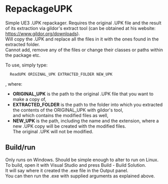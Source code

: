 # RepackageUPK

Simple UE3 .UPK repackager. Requires the original .UPK file and the result of its extraction via
 gildor's extract tool (can be obtained at his website: <https://www.gildor.org/downloads>).  
 Will copy the .UPK and replace all the files in it with the ones found in the extracted folder.  
 Cannot add, remove any of the files or change their classes or paths within the package etc.

To use, simply type:

```txt
  ReadUPK ORIGINAL_UPK EXTRACTED_FOLDER NEW_UPK
```

, where:

- **ORIGINAL_UPK** is the path to the original .UPK file that you want to make a copy of,  
- **EXTRACTED_FOLDER** is the path to the folder into which you extracted the contents of the ORIGINAL_UPK with gildor's tool,  
        and which contains the modified files as well,  
- **NEW_UPK** is the path, including the name and the extension, where a new .UPK copy will be created with the modified files.  
        The original .UPK will not be modified.

## Build/run

Only runs on Windows. Should be simple enough to alter to run on Linux.  
To build, open it with Visual Studio and press Build - Build Solution.  
It will say where it created the .exe file in the Output panel.  
You can then run the .exe with supplied arguments as explained above.
